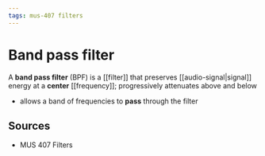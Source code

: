 ```yaml
---
tags: mus-407 filters
---
```


# Band pass filter

A **band pass filter** (BPF) is a [[filter]] that preserves [[audio-signal|signal]] energy at a **center** [[frequency]]; progressively attenuates above and below

- allows a band of frequencies to **pass** through the filter

## Sources

- MUS 407 Filters
